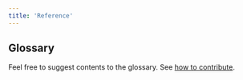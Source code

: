 ```yaml
---
title: 'Reference'
---
```


## Glossary

Feel free to suggest contents to the glossary.
See [how to contribute](CONTRIBUTING.md). 

